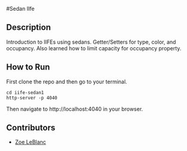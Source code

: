 #Sedan IIfe

## Description
Introduction to IIFEs using sedans. 
Getter/Setters for type, color, and occupancy. Also learned how to limit capacity for occupancy property.

## How to Run
First clone the repo and then go to your terminal.

```
cd iife-sedan1
http-server -p 4040
```
Then navigate to http://localhost:4040 in your browser.

## Contributors
- [Zoe LeBlanc](https://github.com/ZoeLeBlanc)

